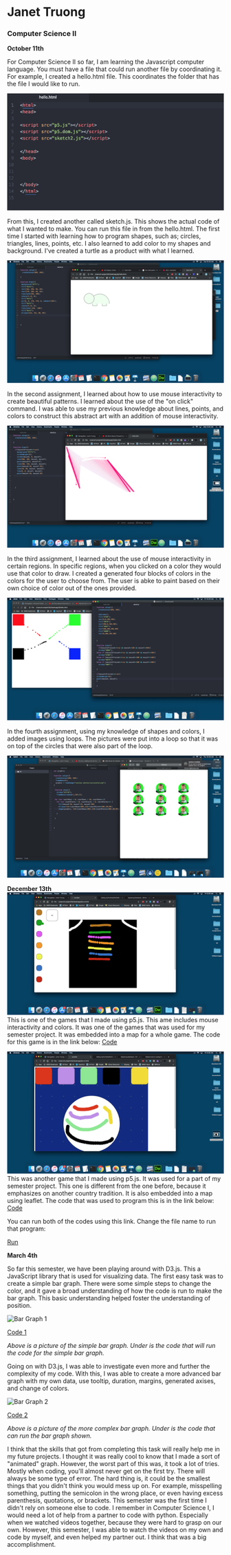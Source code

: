 # Janet Truong
### Computer Science II

**October 11th**

For Computer Science II so far, I am learning the Javascript computer language. 
You must have a file that could run another file by coordinating it. For example, I created a hello.html file. This coordinates the folder that has the file I would like to run. 

![hello_html](/hello_html.png)

From this, I created another called sketch.js. This shows the actual code of what I wanted to make. You can run this file in from the hello.html. The first time I started with learning how to program shapes, such as; circles, triangles, lines, points, etc. I also learned to add color to my shapes and background. I've created a turtle as a product with what I learned. 

![turtle](/turtle.png)

In the second assignment, I learned about how to use mouse interactivity to create beautiful patterns. I learned about the use of the "on click" command. I was able to use my previous knowledge about lines, points, and colors to construct this abstract art with an addition of mouse interactivity. 

![mouse_interactivity](/mouse_interactivity.png)

In the third assignment, I learned about the use of mouse interactivity in certain regions. In specific regions, when you clicked on a color they would use that color to draw. I created a generated four blocks of colors in the colors for the user to choose from. The user is abke to paint based on their own choice of color out of the ones provided. 

![colors](/colors.png)

In the fourth assignment, using my knowledge of shapes and colors, I added images using loops. The pictures were put into a loop so that it was on top of the circles that were also part of the loop. 

![loops](/loops.png)

**December 13th**
![incanclothing](/incanclothing.png)
This is one of the games that I made using p5.js. This ame includes mouse interactivity and colors. It was one of the games that was used for my semester project. It was embedded into a map for a whole game. The code for this game is in the link below:
[Code](https://github.com/truonjan000/myPortfolio/blob/master/IncanClothing.js)

![GiantLanternFestival](/GiantLanternFestival.png)
This was another game that I made using p5.js. It was used for a part of my semester project. This one is different from the one before, because it emphasizes on another country tradition. It is also embedded into a map using leaflet. The code that was used to program this is in the link below:
[Code](https://github.com/truonjan000/myPortfolio/blob/master/GiantLanternFestival.js)

You can run both of the codes using this link. Change the file name to run that program:

[Run](https://github.com/truonjan000/myPortfolio/blob/master/run.html)

**March 4th**

So far this semester, we have been playing around with D3.js. This a JavaScript library that is used for visualizing data. The first easy task was to create a simple bar graph. There were some simple steps to change the color, and it gave a broad understanding of how the code is run to make the bar graph. This basic understanding helped foster the understanding of position.

![Bar Graph 1](/)

[Code 1]()

_Above is a picture of the simple bar graph. Under is the code that will run the code for the simple bar graph._

Going on with D3.js, I was able to investigate even more and further the complexity of my code. With this, I was able to create a more advanced bar graph with my own data, use tooltip, duration, margins, generated axises, and change of colors.

![Bar Graph 2](/)

[Code 2]()

_Above is a picture of the more complex bar graph. Under is the code that can run the bar graph shown._

I think that the skills that got from completing this task will really help me in my future projects. I thought it was really cool to know that I made a sort of "animated" graph. However, the worst part of this was, it took a lot of tries. Mostly when coding, you'll almost never get on the first try. There will always be some type of error. The hard thing is, it could be the smallest things that you didn't think you would mess up on. For example, misspelling something, putting the semicolon in the wrong place, or even having excess parenthesis, quotations, or brackets. This semester was the first time I didn't rely on someone else to code. I remember in Computer Science I, I would need a lot of help from a partner to code with python. Especially when we watched videos together, because they were hard to grasp on our own. However, this semester, I was able to watch the videos on my own and code by myself, and even helped my partner out. I think that was a big accomplishment. 



